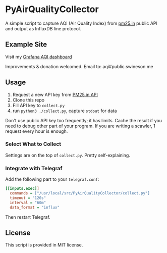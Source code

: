 # PyAirQualityCollector

A simple script to capture AQI (Air Quality Index) from [pm25.in](http://www.pm25.in/) public API and output as InfluxDB line protocol. 

## Example Site

Visit my [Grafana AQI dashboard](https://grafana.swineson.me/dashboard/db/air-quality)

Improvements & donation welcomed. Email to: aqi#public.swineson.me

## Usage

1. Request a new API key from [PM25.in API](http://www.pm25.in/api_doc)
2. Clone this repo
3. Fill API key to `collect.py`
4. run `python3 ./collect.py`, capture `stdout` for data

Don't use public API key too frequently; it has limits. Cache the result if you need to debug other part of your program. If you are writing a scawler, 1 request every hour is enough.

### Select What to Collect

Settings are on the top of `collect.py`. Pretty self-explaining.

### Integrate with Telegraf

Add the following part to your `telegraf.conf`:

```ini
[[inputs.exec]]
  commands = ["/usr/local/src/PyAirQualityCollector/collect.py"]
  timeout = "120s"
  interval = "60m"
  data_format = "influx"
```

Then restart Telegraf.

## License

This script is provided in MIT license.